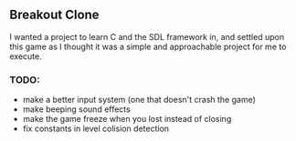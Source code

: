 ## Breakout Clone
I wanted a project to learn C and the SDL framework in, and settled upon this game as I thought it was a simple and approachable project for me to execute.

### TODO:
- make a better input system (one that doesn't crash the game)
- make beeping sound effects
- make the game freeze when you lost instead of closing
- fix constants in level colision detection
